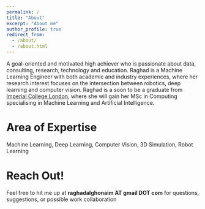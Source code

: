 ```yaml
---
permalink: /
title: "About"
excerpt: "About me"
author_profile: true
redirect_from: 
  - /about/
  - /about.html
---
```


A goal-oriented and motivated high achiever who is passionate about data, consulting, research, technology and education. Raghad is a Machine Learning Engineer with both academic and industry experiences, where her research interest focuses on the intersection between robotics, deep learning and computer vision. Raghad is a soon to be a graduate from [Imperial College London](https://www.imperial.ac.uk/computing), where she will gain her MSc in Computing specialising in Machine Learning and Artificial Intelligence.

Area of Expertise 
======
Machine Learning, Deep Learning, Computer Vision, 3D Simulation, Robot Learning


Reach Out!
======
Feel free to hit me up at <b>raghadalghonaim AT gmail DOT com</b> for questions, suggestions, or possible work collaboration